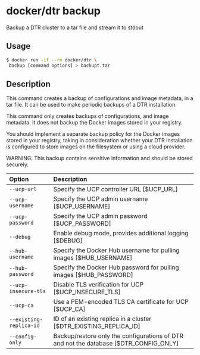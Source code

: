 <!--[metadata]>
+++
title = "backup"
description = "Docker Trusted Registry backup command reference."
keywords = ["docker, registry, reference, backup"]
[menu.main]
parent="dtr_menu_reference"
identifier="dtr_reference_backup"
+++
<![end-metadata]-->

# docker/dtr backup

Backup a DTR cluster to a tar file and stream it to stdout

## Usage

```bash
$ docker run -it --rm docker/dtr \
 backup [command options] > backupt.tar
```

## Description

This command creates a backup of configurations and image metadata, in a tar
file. It can be used to make periodic backups of a DTR installation.

This command only creates backups of configurations, and image metadata.
It does not backup the Docker images stored in your registry.

You should implement a separate backup policy for the Docker images stored
in your registry, taking in consideration whether your DTR installation is
configured to store images on the filesystem or using a cloud provider.

WARNING: This backup contains sensitive information and should be
stored securely.


| Option                  | Description                                                                           |
|:------------------------|:--------------------------------------------------------------------------------------|
| `--ucp-url`             | Specify the UCP controller URL [$UCP_URL]                                             |
| `--ucp-username`        | Specify the UCP admin username [$UCP_USERNAME]                                        |
| `--ucp-password`        | Specify the UCP admin password [$UCP_PASSWORD]                                        |
| `--debug`               | Enable debug mode, provides additional logging [$DEBUG]                               |
| `--hub-username`        | Specify the Docker Hub username for pulling images [$HUB_USERNAME]                    |
| `--hub-password`        | Specify the Docker Hub password for pulling images [$HUB_PASSWORD]                    |
| `--ucp-insecure-tls`    | Disable TLS verification for UCP [$UCP_INSECURE_TLS]                                  |
| `--ucp-ca`              | Use a PEM-encoded TLS CA certificate for UCP [$UCP_CA]                                |
| `--existing-replica-id` | ID of an existing replica in a cluster [$DTR_EXISTING_REPLICA_ID]                     |
| `--config-only`         | Backup/restore only the configurations of DTR and not the database [$DTR_CONFIG_ONLY] |
